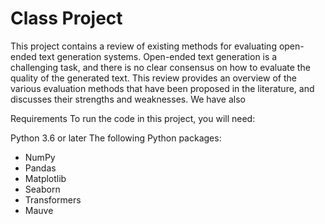# Class Project

This project contains a review of existing methods for evaluating open-ended text generation systems. Open-ended text generation is a challenging task, and there is no clear consensus on how to evaluate the quality of the generated text. This review provides an overview of the various evaluation methods that have been proposed in the literature, and discusses their strengths and weaknesses. We have also 

Requirements
To run the code in this project, you will need:

Python 3.6 or later
The following Python packages:
- NumPy
- Pandas
- Matplotlib
- Seaborn
- Transformers
- Mauve
